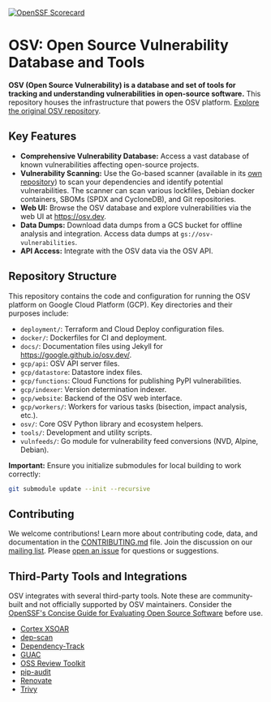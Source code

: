 [![OpenSSF Scorecard](https://api.securityscorecards.dev/projects/github.com/google/osv.dev/badge)](https://scorecard.dev/viewer/?uri=github.com/google/osv.dev)

# OSV: Open Source Vulnerability Database and Tools

**OSV (Open Source Vulnerability) is a database and set of tools for tracking and understanding vulnerabilities in open-source software.** This repository houses the infrastructure that powers the OSV platform. [Explore the original OSV repository](https://github.com/google/osv.dev).

## Key Features

*   **Comprehensive Vulnerability Database:** Access a vast database of known vulnerabilities affecting open-source projects.
*   **Vulnerability Scanning:**  Use the Go-based scanner (available in its [own repository](https://github.com/google/osv-scanner)) to scan your dependencies and identify potential vulnerabilities. The scanner can scan various lockfiles, Debian docker containers, SBOMs (SPDX and CycloneDB), and Git repositories.
*   **Web UI:**  Browse the OSV database and explore vulnerabilities via the web UI at <https://osv.dev>.
*   **Data Dumps:** Download data dumps from a GCS bucket for offline analysis and integration. Access data dumps at `gs://osv-vulnerabilities`.
*   **API Access:** Integrate with the OSV data via the OSV API.

## Repository Structure

This repository contains the code and configuration for running the OSV platform on Google Cloud Platform (GCP). Key directories and their purposes include:

*   `deployment/`: Terraform and Cloud Deploy configuration files.
*   `docker/`:  Dockerfiles for CI and deployment.
*   `docs/`:  Documentation files using Jekyll for https://google.github.io/osv.dev/.
*   `gcp/api`: OSV API server files.
*   `gcp/datastore`: Datastore index files.
*   `gcp/functions`: Cloud Functions for publishing PyPI vulnerabilities.
*   `gcp/indexer`: Version determination indexer.
*   `gcp/website`: Backend of the OSV web interface.
*   `gcp/workers/`:  Workers for various tasks (bisection, impact analysis, etc.).
*   `osv/`:  Core OSV Python library and ecosystem helpers.
*   `tools/`: Development and utility scripts.
*   `vulnfeeds/`:  Go module for vulnerability feed conversions (NVD, Alpine, Debian).

**Important:** Ensure you initialize submodules for local building to work correctly:

```bash
git submodule update --init --recursive
```

## Contributing

We welcome contributions! Learn more about contributing code, data, and documentation in the [CONTRIBUTING.md](https://github.com/google/osv.dev/blob/main/CONTRIBUTING.md) file.
Join the discussion on our [mailing list](https://groups.google.com/g/osv-discuss).  Please [open an issue](https://github.com/google/osv.dev/issues) for questions or suggestions.

## Third-Party Tools and Integrations

OSV integrates with several third-party tools.  Note these are community-built and not officially supported by OSV maintainers.  Consider the [OpenSSF's Concise Guide for Evaluating Open Source Software](https://best.openssf.org/Concise-Guide-for-Evaluating-Open-Source-Software) before use.

*   [Cortex XSOAR](https://github.com/demisto/content)
*   [dep-scan](https://github.com/AppThreat/dep-scan)
*   [Dependency-Track](https://github.com/DependencyTrack/dependency-track)
*   [GUAC](https://github.com/guacsec/guac)
*   [OSS Review Toolkit](https://github.com/oss-review-toolkit/ort)
*   [pip-audit](https://github.com/pypa/pip-audit)
*   [Renovate](https://github.com/renovatebot/renovate)
*   [Trivy](https://github.com/aquasecurity/trivy)